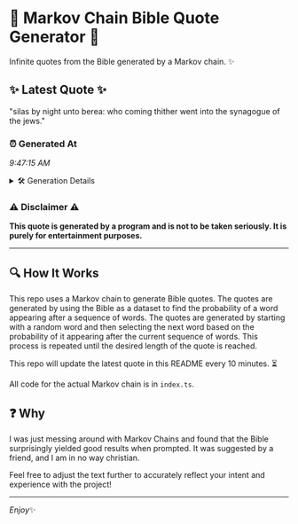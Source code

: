 # 📖 Markov Chain Bible Quote Generator 📖

Infinite quotes from the Bible generated by a Markov chain. ✨

## ✨ Latest Quote ✨
"silas by night unto berea: who coming thither went into the synagogue of the jews."

### ⏰ Generated At
*9:47:15 AM*

<details>
    <summary>🛠️ Generation Details</summary>
    <p>
        <strong>🌱 Seed:</strong> silas<br>
        <strong>🔄 Iterations:</strong> 14<br>
        <strong>📜 Context History:</strong><br>[ silas ]: by<br>[ silas, by ]: night<br>[ silas, by, night ]: unto<br>[ silas, by, night, unto ]: berea:<br>[ silas, by, night, unto, berea: ]: who<br>[ silas, by, night, unto, berea:, who ]: coming<br>[ by, night, unto, berea:, who, coming ]: thither<br>[ night, unto, berea:, who, coming, thither ]: went<br>[ unto, berea:, who, coming, thither, went ]: into<br>[ berea:, who, coming, thither, went, into ]: the<br>[ who, coming, thither, went, into, the ]: synagogue<br>[ coming, thither, went, into, the, synagogue ]: of<br>[ thither, went, into, the, synagogue, of ]: the<br>[ went, into, the, synagogue, of, the ]: jews.<br>
    </p>
</details>

### ⚠️ Disclaimer ⚠️
**This quote is generated by a program and is not to be taken seriously. It is purely for entertainment purposes.**

---

## 🔍 How It Works

This repo uses a Markov chain to generate Bible quotes. The quotes are generated by using the Bible as a dataset to find the probability of a word appearing after a sequence of words. The quotes are generated by starting with a random word and then selecting the next word based on the probability of it appearing after the current sequence of words. This process is repeated until the desired length of the quote is reached.

This repo will update the latest quote in this README every 10 minutes. ⏳

All code for the actual Markov chain is in `index.ts`.

## ❓ Why

I was just messing around with Markov Chains and found that the Bible surprisingly yielded good results when prompted. 
It was suggested by a friend, and I am in no way christian.

Feel free to adjust the text further to accurately reflect your intent and experience with the project!

---

*Enjoy*✨
